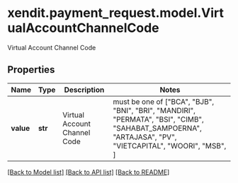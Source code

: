 # xendit.payment_request.model.VirtualAccountChannelCode

Virtual Account Channel Code

## Properties
Name | Type | Description | Notes
------------ | ------------- | ------------- | -------------
**value** | **str** | Virtual Account Channel Code |  must be one of ["BCA", "BJB", "BNI", "BRI", "MANDIRI", "PERMATA", "BSI", "CIMB", "SAHABAT_SAMPOERNA", "ARTAJASA", "PV", "VIETCAPITAL", "WOORI", "MSB", ]

[[Back to Model list]](../README.md#documentation-for-models) [[Back to API list]](../README.md#documentation-for-api-endpoints) [[Back to README]](../README.md)


